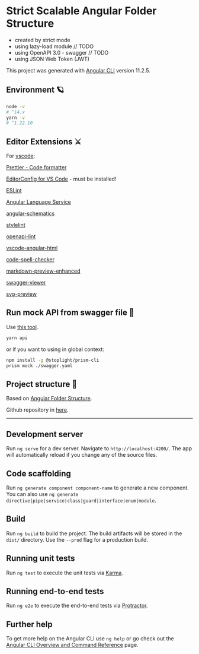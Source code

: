 # Strict Scalable Angular Folder Structure

- created by strict mode
- using lazy-load module // TODO
- using OpenAPI 3.0 - swagger // TODO
- using JSON Web Token (JWT)

This project was generated with [Angular CLI](https://github.com/angular/angular-cli) version 11.2.5.

## Environment 🪐

```sh
node -v
# ^14.x
yarn -v
# ^1.22.10
```

## Editor Extensions ⚔️

For [vscode](https://code.visualstudio.com/):

[Prettier - Code formatter](https://marketplace.visualstudio.com/items?itemName=esbenp.prettier-vscode)

[EditorConfig for VS Code](https://marketplace.visualstudio.com/items?itemName=EditorConfig.EditorConfig) - must be installed!

[ESLint](https://marketplace.visualstudio.com/items?itemName=dbaeumer.vscode-eslint)

[Angular Language Service](https://marketplace.visualstudio.com/items?itemName=Angular.ng-template)

[angular-schematics](https://marketplace.visualstudio.com/items?itemName=cyrilletuzi.angular-schematics)

[stylelint](https://marketplace.visualstudio.com/items?itemName=stylelint.vscode-stylelint)

[openapi-lint](https://marketplace.visualstudio.com/items?itemName=mermade.openapi-lint)

[vscode-angular-html](https://marketplace.visualstudio.com/items?itemName=ghaschel.vscode-angular-html)

[code-spell-checker](https://marketplace.visualstudio.com/items?itemName=streetsidesoftware.code-spell-checker)

[markdown-preview-enhanced](https://marketplace.visualstudio.com/items?itemName=shd101wyy.markdown-preview-enhanced)

[swagger-viewer](https://marketplace.visualstudio.com/items?itemName=Arjun.swagger-viewer)

[svg-preview](https://marketplace.visualstudio.com/items?itemName=SimonSiefke.svg-preview)

## Run mock API from swagger file 🧪

Use [this tool](https://meta.stoplight.io/docs/prism/README.md).

```sh
yarn api
```

or if you want to using in global context:

```sh
npm install -g @stoplight/prism-cli
prism mock ./swagger.yaml
```

## Project structure 🧱

Based on [Angular Folder Structure](https://angular-folder-structure.readthedocs.io/en/latest/).

Github repository in [here](https://github.com/mathisGarberg/angular-folder-structure).

---

## Development server

Run `ng serve` for a dev server. Navigate to `http://localhost:4200/`. The app will automatically reload if you change any of the source files.

## Code scaffolding

Run `ng generate component component-name` to generate a new component. You can also use `ng generate directive|pipe|service|class|guard|interface|enum|module`.

## Build

Run `ng build` to build the project. The build artifacts will be stored in the `dist/` directory. Use the `--prod` flag for a production build.

## Running unit tests

Run `ng test` to execute the unit tests via [Karma](https://karma-runner.github.io).

## Running end-to-end tests

Run `ng e2e` to execute the end-to-end tests via [Protractor](http://www.protractortest.org/).

## Further help

To get more help on the Angular CLI use `ng help` or go check out the [Angular CLI Overview and Command Reference](https://angular.io/cli) page.

